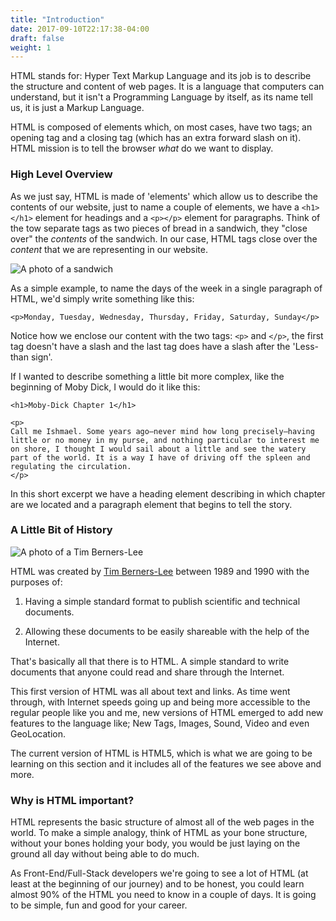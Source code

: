 ```yaml
---
title: "Introduction"
date: 2017-09-10T22:17:38-04:00
draft: false
weight: 1
---
```


HTML stands for:
<span class="bold">H</span>yper
<span class="bold">T</span>ext
<span class="bold">M</span>arkup
<span class="bold">L</span>anguage and its job is to describe
the structure and content of web pages.
It is a language that computers can understand, but it isn't a
Programming Language by itself, as its name tell us, it is just a Markup Language.

HTML is composed of elements which, on most cases, have two tags; an opening
tag and a closing tag (which has an extra forward slash on it). HTML mission
is to tell the browser *what* do we want to display.

### High Level Overview

As we just say, HTML is made of 'elements' which allow us to describe the
contents of our website, just to name a couple of elements, we have a `<h1></h1>`
element for headings and a `<p></p>` element for paragraphs. Think of the
tow separate
tags as two pieces of bread in a sandwich, they "close over" the
*contents* of the sandwich. In our case, HTML tags close over the *content*
 that we are representing in our website.

![A photo of a sandwich](sandwich.jpg?width=60%)

As a simple example, to name the days of the week in a single paragraph of HTML,
we'd simply write something like this:

    <p>Monday, Tuesday, Wednesday, Thursday, Friday, Saturday, Sunday</p>

Notice how we enclose our content with the two tags:
`<p>` and `</p>`, the first tag doesn't have a slash
and the last tag does have a slash after the 'Less-than sign'.

If I wanted to describe something a little bit more complex, like the beginning
of Moby Dick, I would do it like this:

    <h1>Moby-Dick Chapter 1</h1>

    <p>
    Call me Ishmael. Some years ago—never mind how long precisely—having little or no money in my purse, and nothing particular to interest me on shore, I thought I would sail about a little and see the watery part of the world. It is a way I have of driving off the spleen and regulating the circulation.
    </p>

In this short excerpt we have a heading element describing in which chapter
are we located and a
paragraph element that begins to tell the story.

### A Little Bit of History

![A photo of a Tim Berners-Lee](tim.jpg?width=60%)

HTML was created by [Tim Berners-Lee](https://en.wikipedia.org/wiki/Tim_Berners-Lee)
between 1989 and 1990 with the purposes of:

1. Having a simple standard format to publish scientific and technical documents.

2. Allowing these documents to be easily shareable with the help of the
Internet.

That's basically all that there is to HTML. A simple standard to write documents
that anyone could read and share through the Internet.

This first version of HTML was all about text and links. As time went through,
with Internet speeds going up and being more accessible to the regular people like
you and me, new versions of HTML emerged to add new features to the language
like; New Tags, Images, Sound, Video and even GeoLocation.

The current version of HTML is HTML5, which is what we are going to be learning
on this section and it includes all of the features we see above and more.

### Why is HTML important?

HTML represents the basic structure of almost all of the web pages in the world.
To make a simple analogy, think of HTML as your bone structure, without
your bones holding your body, you would be just laying on the ground all day
without being able to do much.

As Front-End/Full-Stack developers we're going to see a lot of HTML (at least
at the beginning of our journey) and to be honest, you could learn almost 90%
of the HTML you need to know in a couple of days. It is going to be simple,
fun and good for your career.
